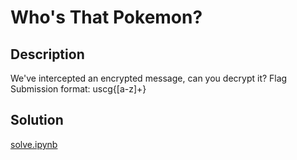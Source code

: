 
# Who's That Pokemon?

## Description

We've intercepted an encrypted message, can you decrypt it? Flag Submission format: uscg{[a-z]+}

## Solution

[solve.ipynb](solve.ipynb)